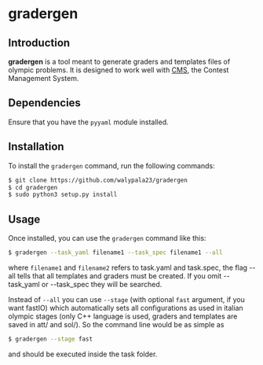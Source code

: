 gradergen
===========

Introduction
------------

**gradergen** is a tool meant to generate graders and templates files of olympic problems. It is designed to work well with [CMS](https://github.com/cms-dev/cms), the Contest Management System.

Dependencies
------------

Ensure that you have the `pyyaml` module installed.

Installation
------------

To install the `gradergen` command, run the following commands:

```bash
$ git clone https://github.com/walypala23/gradergen
$ cd gradergen
$ sudo python3 setup.py install
```

Usage
-----

Once installed, you can use the `gradergen` command like this: 

```bash
$ gradergen --task_yaml filename1 --task_spec filename1 --all
```

where `filename1` and `filename2` refers to task.yaml and task.spec, the flag --all tells that all templates and graders must be created.
If you omit --task_yaml or --task_spec they will be searched.

Instead of `--all` you can use `--stage` (with optional `fast` argument, if you want fastIO) which automatically sets all configurations as used in italian olympic stages (only C++ language is used, graders and templates are saved in att/ and sol/).
So the command line would be as simple as
```bash
$ gradergen --stage fast
```
and should be executed inside the task folder.
